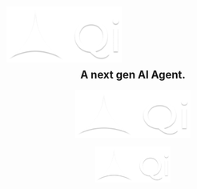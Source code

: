 <p align="center" style="display: block;  max-width:230px;  max-height:95px;   width: auto; height: auto;">
  <img src="https://github.com/ardizio/QI/blob/6b1c53a47b7599b579aa390e7a2880472a424023/extra/assets/images/qi.png" />
</p>

<h2 align="center">
 A next gen AI Agent.
</h2>


<p align="center">
  <img src="extra/assets/images/qi.png" alt="Qi Logo" width="230" height="95">
</p>


<p align="center">
  <img src="extra/assets/images/qi.png" alt="Qi Logo" style="max-width: 150px; max-height: 100px;">
</p>
